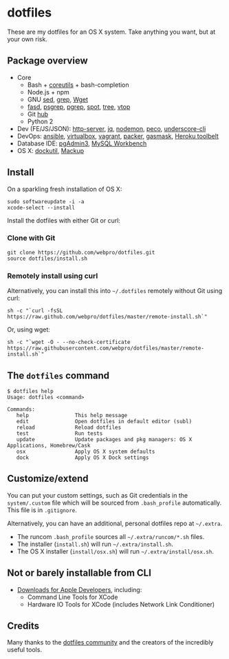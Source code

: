 # dotfiles

These are my dotfiles for an OS X system. Take anything you want, but at your own risk.

## Package overview

* Core
    * Bash + [coreutils](http://en.wikipedia.org/wiki/GNU_Core_Utilities) + bash-completion
    * Node.js + npm
    * GNU [sed](http://www.gnu.org/software/sed/), [grep](https://www.gnu.org/software/grep/), [Wget](https://www.gnu.org/software/wget/)
    * [fasd](https://github.com/clvv/fasd), [psgrep](https://github.com/jvz/psgrep/blob/master/psgrep), [pgrep](http://linux.die.net/man/1/pgrep), [spot](https://github.com/guille/spot), [tree](http://mama.indstate.edu/users/ice/tree/), [vtop](https://github.com/MrRio/vtop)
    * Git [hub](http://hub.github.com/)
    * Python 2
* Dev (FE/JS/JSON): [http-server](https://github.com/nodeapps/http-server), [jq](http://stedolan.github.io/jq/), [nodemon](http://nodemon.io), [peco](http://peco.github.io), [underscore-cli](https://github.com/ddopson/underscore-cli)
* DevOps: [ansible](http://www.ansible.com/home), [virtualbox](https://www.virtualbox.org/), [vagrant](https://www.vagrantup.com/), [packer](https://packer.io/), [gasmask](https://github.com/2ndalpha/gasmask), [Heroku toolbelt](https://toolbelt.heroku.com/)
* Database IDE: [pgAdmin3](http://www.pgadmin.org/), [MySQL Workbench](https://www.mysql.com/products/workbench/)
* OS X: [dockutil](https://github.com/kcrawford/dockutil), [Mackup](https://github.com/lra/mackup)

## Install

On a sparkling fresh installation of OS X:

    sudo softwareupdate -i -a
    xcode-select --install

Install the dotfiles with either Git or curl:

### Clone with Git

    git clone https://github.com/webpro/dotfiles.git
    source dotfiles/install.sh

### Remotely install using curl

Alternatively, you can install this into `~/.dotfiles` remotely without Git using curl:

    sh -c "`curl -fsSL https://raw.github.com/webpro/dotfiles/master/remote-install.sh`"

Or, using wget:

    sh -c "`wget -O - --no-check-certificate https://raw.githubusercontent.com/webpro/dotfiles/master/remote-install.sh`"

## The `dotfiles` command

    $ dotfiles help
    Usage: dotfiles <command>
    
    Commands:
       help               This help message
       edit               Open dotfiles in default editor (subl)
       reload             Reload dotfiles
       test               Run tests
       update             Update packages and pkg managers: OS X Applications, Homebrew/Cask
       osx                Apply OS X system defaults
       dock               Apply OS X Dock settings

## Customize/extend

You can put your custom settings, such as Git credentials in the `system/.custom` file which will be sourced from `.bash_profile` automatically. This file is in `.gitignore`.

Alternatively, you can have an additional, personal dotfiles repo at `~/.extra`.

* The runcom `.bash_profile` sources all `~/.extra/runcom/*.sh` files.
* The installer (`install.sh`) will run `~/.extra/install.sh`.
* The OS X installer (`install/osx.sh`) will run `~/.extra/install/osx.sh`.

## Not or barely installable from CLI

* [Downloads for Apple Developers](https://developer.apple.com/downloads), including:
    * Command Line Tools for XCode
    * Hardware IO Tools for XCode (includes Network Link Conditioner)

## Credits

Many thanks to the [dotfiles community](http://dotfiles.github.io/) and the creators of the incredibly useful tools.